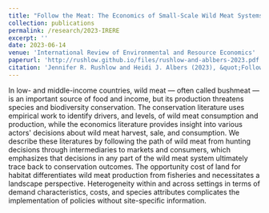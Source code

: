 ```yaml
---
title: "Follow the Meat: The Economics of Small-Scale Wild Meat Systems in Low-and Middle-Income Countries"
collection: publications
permalink: /research/2023-IRERE
excerpt: ''
date: 2023-06-14
venue: 'International Review of Environmental and Resource Economics'
paperurl: 'http://rushlow.github.io/files/rushlow-and-ablbers-2023.pdf'
citation: 'Jennifer R. Rushlow and Heidi J. Albers (2023), &quot;Follow the Meat: The Economics of Small-Scale Wild Meat Systems in Low- and Middle-Income Countries&quot;, International Review of Environmental and Resource Economics:Vol. 17: No. 2-3, pp 363-410.'
---
```


In low- and middle-income countries, wild meat — often called bushmeat — is an important source of food and income, but its production threatens species and biodiversity conservation. The conservation literature uses empirical work to identify drivers, and levels, of wild meat consumption and production, while the economics literature provides insight into various actors' decisions about wild meat harvest, sale, and consumption. We describe these literatures by following the path of wild meat from hunting decisions through intermediaries to markets and consumers, which emphasizes that decisions in any part of the wild meat system ultimately trace back to conservation outcomes. The opportunity cost of land for habitat differentiates wild meat production from fisheries and necessitates a landscape perspective. Heterogeneity within and across settings in terms of demand characteristics, costs, and species attributes complicates the implementation of policies without site-specific information.
